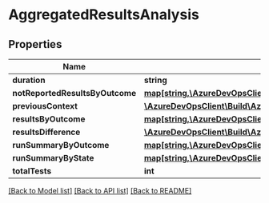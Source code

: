 # AggregatedResultsAnalysis

## Properties
Name | Type | Description | Notes
------------ | ------------- | ------------- | -------------
**duration** | **string** |  | [optional] 
**notReportedResultsByOutcome** | [**map[string,\AzureDevOpsClient\Build\AzureDevOpsClient\Build\Model\AggregatedResultsByOutcome]**](AggregatedResultsByOutcome.md) |  | [optional] 
**previousContext** | [**\AzureDevOpsClient\Build\AzureDevOpsClient\Build\Model\TestResultsContext**](TestResultsContext.md) |  | [optional] 
**resultsByOutcome** | [**map[string,\AzureDevOpsClient\Build\AzureDevOpsClient\Build\Model\AggregatedResultsByOutcome]**](AggregatedResultsByOutcome.md) |  | [optional] 
**resultsDifference** | [**\AzureDevOpsClient\Build\AzureDevOpsClient\Build\Model\AggregatedResultsDifference**](AggregatedResultsDifference.md) |  | [optional] 
**runSummaryByOutcome** | [**map[string,\AzureDevOpsClient\Build\AzureDevOpsClient\Build\Model\AggregatedRunsByOutcome]**](AggregatedRunsByOutcome.md) |  | [optional] 
**runSummaryByState** | [**map[string,\AzureDevOpsClient\Build\AzureDevOpsClient\Build\Model\AggregatedRunsByState]**](AggregatedRunsByState.md) |  | [optional] 
**totalTests** | **int** |  | [optional] 

[[Back to Model list]](../README.md#documentation-for-models) [[Back to API list]](../README.md#documentation-for-api-endpoints) [[Back to README]](../README.md)


